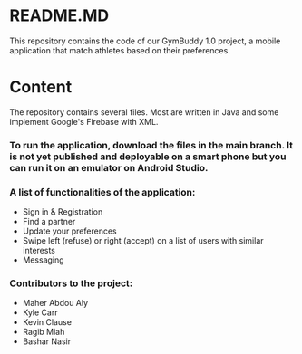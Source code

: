 # README.MD

This repository contains the code of our GymBuddy 1.0 project, a mobile application that match athletes based on their preferences.

# Content

The repository contains several files. Most are written in Java and some implement Google's Firebase with XML.

### To run the application, download the files in the main branch. It is not yet published and deployable on a smart phone but you can run it on an emulator on Android Studio.

### A list of functionalities of the application:
* Sign in & Registration
* Find a partner 
* Update your preferences
* Swipe left (refuse) or right (accept) on a list of users with similar interests
* Messaging


### Contributors to the project:

* Maher Abdou Aly
* Kyle Carr
* Kevin Clause
* Ragib Miah
* Bashar Nasir
